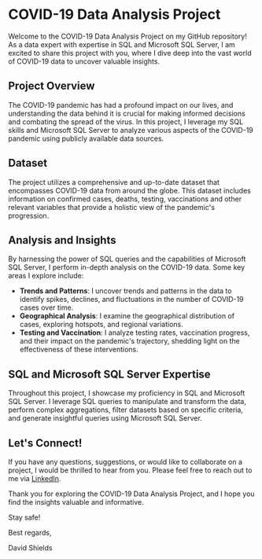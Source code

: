 # COVID-19 Data Analysis Project

Welcome to the COVID-19 Data Analysis Project on my GitHub repository! As a data expert with expertise in SQL and Microsoft SQL Server, I am excited to share this project with you, where I dive deep into the vast world of COVID-19 data to uncover valuable insights.

## Project Overview
The COVID-19 pandemic has had a profound impact on our lives, and understanding the data behind it is crucial for making informed decisions and combating the spread of the virus. In this project, I leverage my SQL skills and Microsoft SQL Server to analyze various aspects of the COVID-19 pandemic using publicly available data sources.

## Dataset
The project utilizes a comprehensive and up-to-date dataset that encompasses COVID-19 data from around the globe. This dataset includes information on confirmed cases, deaths, testing, vaccinations and other relevant variables that provide a holistic view of the pandemic's progression.

## Analysis and Insights
By harnessing the power of SQL queries and the capabilities of Microsoft SQL Server, I perform in-depth analysis on the COVID-19 data. Some key areas I explore include:

- **Trends and Patterns**: I uncover trends and patterns in the data to identify spikes, declines, and fluctuations in the number of COVID-19 cases over time.
- **Geographical Analysis**: I examine the geographical distribution of cases, exploring hotspots, and regional variations.
- **Testing and Vaccination**: I analyze testing rates, vaccination progress, and their impact on the pandemic's trajectory, shedding light on the effectiveness of these interventions.

## SQL and Microsoft SQL Server Expertise
Throughout this project, I showcase my proficiency in SQL and Microsoft SQL Server. I leverage SQL queries to manipulate and transform the data, perform complex aggregations, filter datasets based on specific criteria, and generate insightful queries using Microsoft SQL Server.

## Let's Connect!
If you have any questions, suggestions, or would like to collaborate on a project, I would be thrilled to hear from you. Please feel free to reach out to me via [LinkedIn](https://www.linkedin.com/in/david-shields/).

Thank you for exploring the COVID-19 Data Analysis Project, and I hope you find the insights valuable and informative.

Stay safe!

Best regards,

David Shields
